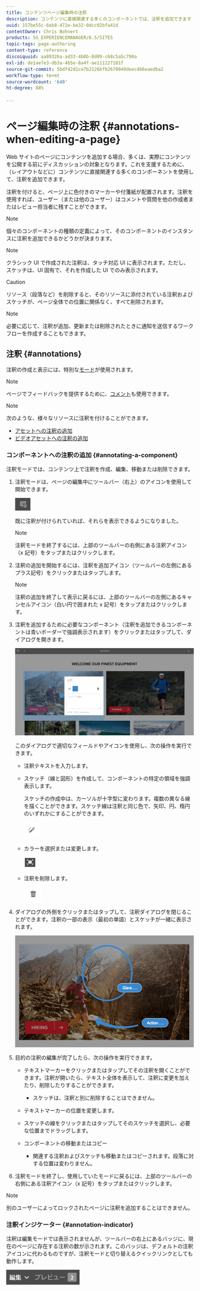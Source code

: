 ```yaml
---
title: コンテンツページ編集時の注釈
description: コンテンツに直接関連する多くのコンポーネントでは、注釈を追加できます
uuid: 157be55c-8ab8-472e-be32-0dcc02bfa41d
contentOwner: Chris Bohnert
products: SG_EXPERIENCEMANAGER/6.5/SITES
topic-tags: page-authoring
content-type: reference
discoiquuid: aa89326a-ad33-4b0b-8d09-c68c5a5c790a
exl-id: de1ae7e3-db3a-4b5e-8a4f-ae111227181f
source-git-commit: 5bdf42d1ce7b2126bfb2670049deec4b6eaedba2
workflow-type: tm+mt
source-wordcount: '640'
ht-degree: 88%

---
```


# ページ編集時の注釈 {#annotations-when-editing-a-page}

Web サイトのページにコンテンツを追加する場合、多くは、実際にコンテンツを公開する前にディスカッションの対象となります。これを支援するために、（レイアウトなどに）コンテンツに直接関連する多くのコンポーネントを使用して、注釈を追加できます。

注釈を付けると、ページ上に色付きのマーカーや付箋紙が配置されます。注釈を使用すれば、ユーザー（または他のユーザー）はコメントや質問を他の作成者またはレビュー担当者に残すことができます。

>[!NOTE]
>
>個々のコンポーネントの種類の定義によって、そのコンポーネントのインスタンスに注釈を追加できるかどうかが決まります。

>[!NOTE]
>
>クラシック UI で作成された注釈は、タッチ対応 UI に表示されます。ただし、スケッチは、UI 固有で、それを作成した UI でのみ表示されます。

>[!CAUTION]
>
>リソース（段落など）を削除すると、そのリソースに添付されている注釈およびスケッチが、ページ全体での位置に関係なく、すべて削除されます。

>[!NOTE]
>
>必要に応じて、注釈が追加、更新または削除されたときに通知を送信するワークフローを作成することもできます。

## 注釈 {#annotations}

注釈の作成と表示には、特別な[モード](/help/sites-authoring/author-environment-tools.md#page-modes)が使用されます。

>[!NOTE]
>
>ページでフィードバックを提供するために、[コメント](/help/sites-authoring/basic-handling.md#timeline)も使用できます。

>[!NOTE]
>
>次のような、様々なリソースに注釈を付けることができます。
>
>* [アセットへの注釈の追加](/help/assets/manage-assets.md#annotating)
>* [ビデオアセットへの注釈の追加](/help/assets/managing-video-assets.md#annotate-video-assets)
>

### コンポーネントへの注釈の追加 {#annotating-a-component}

注釈モードでは、コンテンツ上で注釈を作成、編集、移動または削除できます。

1. 注釈モードは、ページの編集中にツールバー（右上）のアイコンを使用して開始できます。

   ![注釈](do-not-localize/screen_shot_2018-03-22at110414.png)

   既に注釈が付けられていれば、それらを表示できるようになりました。

   >[!NOTE]
   >
   >注釈モードを終了するには、上部のツールバーの右側にある注釈アイコン（x 記号）をタップまたはクリックします。

1. 注釈の追加を開始するには、注釈を追加アイコン（ツールバーの左側にあるプラス記号）をクリックまたはタップします。

   >[!NOTE]
   >
   >注釈の追加を終了して表示に戻るには、上部のツールバーの左側にあるキャンセルアイコン（白い円で囲まれた x 記号）をタップまたはクリックします。

1. 注釈を追加するために必要なコンポーネント（注釈を追加できるコンポーネントは青いボーダーで強調表示されます）をクリックまたはタップして、ダイアログを開きます。

   ![screen_shot_2018-03-22at110606](assets/screen_shot_2018-03-22at110606.png)

   このダイアログで適切なフィールドやアイコンを使用し、次の操作を実行できます。

   * 注釈テキストを入力します。
   * スケッチ（線と図形）を作成して、コンポーネントの特定の領域を強調表示します。

     スケッチの作成中は、カーソルが十字型に変わります。複数の異なる線を描くことができます。スケッチ線は注釈と同じ色で、矢印、円、楕円のいずれかにすることができます。

     ![スケッチ](do-not-localize/screen_shot_2018-03-22at110640.png)

   * カラーを選択または変更します。

     ![カラーを選択または変更](do-not-localize/chlimage_1-19.png)

   * 注釈を削除します。

     ![注釈を削除](do-not-localize/screen_shot_2018-03-22at110647.png)

1. ダイアログの外側をクリックまたはタップして、注釈ダイアログを閉じることができます。注釈の一部の表示（最初の単語）とスケッチが一緒に表示されます。

   ![screen_shot_2018-03-22at110850](assets/screen_shot_2018-03-22at110850.png)

1. 目的の注釈の編集が完了したら、次の操作を実行できます。

   * テキストマーカーをクリックまたはタップしてその注釈を開くことができます。注釈が開いたら、テキスト全体を表示して、注釈に変更を加えたり、削除したりすることができます。

      * スケッチは、注釈と別に削除することはできません。

   * テキストマーカーの位置を変更します。
   * スケッチの線をクリックまたはタップしてそのスケッチを選択し、必要な位置までドラッグします。
   * コンポーネントの移動またはコピー

      * 関連する注釈およびスケッチも移動またはコピーされます。段落に対する位置は変わりません。

1. 注釈モードを終了し、使用していたモードに戻るには、上部のツールバーの右側にある注釈アイコン（x 記号）をタップまたはクリックします。

>[!NOTE]
>
>別のユーザーによってロックされたページに注釈を追加することはできません。

### 注釈インジケーター {#annotation-indicator}

注釈は編集モードでは表示されませんが、ツールバーの右上にあるバッジに、現在のページに存在する注釈の数が示されます。このバッジは、デフォルトの注釈アイコンに代わるものですが、注釈モードと切り替えるクイックリンクとしても動作します。

![注釈インジケーター](assets/chlimage_1-242.png)
